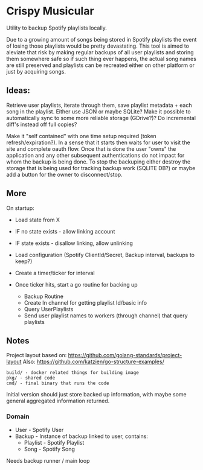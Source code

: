 # Crispy Musicular

Utility to backup Spotify playlists locally.

Due to a growing amount of songs being stored in Spotify playlists the event of losing
those playlists would be pretty devastating. This tool is aimed to aleviate that risk by
making regular backups of all user playlists and storing them somewhere safe so if such
thing ever happens, the actual song names are still preserved and playlists can be recreated
either on other platform or just by acquiring songs.

## Ideas:

Retrieve user playlists, iterate through them, save playlist metadata + each song in the playlist.
Either use JSON or maybe SQLite?
Make it possible to automatically sync to some more reliable storage (GDrive?)?
Do incremental diff's instead off full copies?

Make it "self contained" with one time setup required (token refresh/expiration?).
In a sense that it starts then waits for user to visit the site and complete oauth flow. Once that
is done the user "owns" the application and any other subsequent authentications do not impact for
whom the backup is being done. To stop the backuping either destroy the storage that is being used for
tracking backup work (SQLITE DB?) or maybe add a button for the owner to disconnect/stop.

## More

On startup:

- Load state from X
- IF no state exists - allow linking account
- IF state exists - disallow linking, allow unlinking

- Load configuration (Spotify ClientId/Secret, Backup interval, backups to keep?)
- Create a timer/ticker for interval
- Once ticker hits, start a go routine for backing up

  - Backup Routine
  - Create In channel for getting playlist Id/basic info
  - Query UserPlaylists
  - Send user playlist names to workers (through channel) that query playlists


## Notes

Project layout based on: https://github.com/golang-standards/project-layout
Also: https://github.com/katzien/go-structure-examples/

```
build/ - docker related things for building image
pkg/ - shared code
cmd/ - final binary that runs the code
```

Initial version should just store backed up information, with maybe some general aggregated information returned.

### Domain

- User - Spotify User
- Backup - Instance of backup linked to user, contains:
  - Playlist - Spotify Playlist
  - Song - Spotify Song

Needs backup runner / main loop
